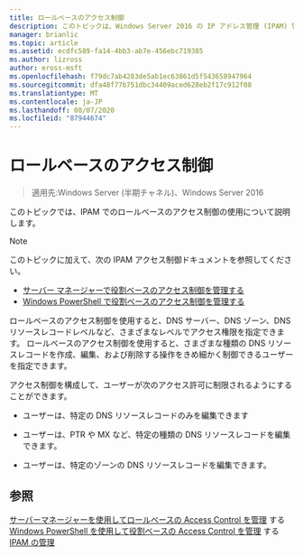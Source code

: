 ```yaml
---
title: ロールベースのアクセス制御
description: このトピックは、Windows Server 2016 の IP アドレス管理 (IPAM) 管理ガイドに含まれています。
manager: brianlic
ms.topic: article
ms.assetid: ecdfc589-fa14-4bb3-ab7e-456ebc719385
ms.author: lizross
author: eross-msft
ms.openlocfilehash: f79dc7ab4283de5ab1ec63861d5f543658947964
ms.sourcegitcommit: dfa48f77b751dbc34409aced628eb2f17c912f08
ms.translationtype: MT
ms.contentlocale: ja-JP
ms.lasthandoff: 08/07/2020
ms.locfileid: "87944674"
---
```

# <a name="role-based-access-control"></a>ロールベースのアクセス制御

>適用先:Windows Server (半期チャネル)、Windows Server 2016

このトピックでは、IPAM でのロールベースのアクセス制御の使用について説明します。

> [!NOTE]
> このトピックに加えて、次の IPAM アクセス制御ドキュメントを参照してください。
>
> -   [サーバー マネージャーで役割ベースのアクセス制御を管理する](../../technologies/ipam/Manage-Role-Based-Access-Control-with-Server-Manager.md)
> -   [Windows PowerShell で役割ベースのアクセス制御を管理する](../../technologies/ipam/Manage-Role-Based-Access-Control-with-Windows-PowerShell.md)

ロールベースのアクセス制御を使用すると、DNS サーバー、DNS ゾーン、DNS リソースレコードレベルなど、さまざまなレベルでアクセス権限を指定できます。
ロールベースのアクセス制御を使用すると、さまざまな種類の DNS リソースレコードを作成、編集、および削除する操作をきめ細かく制御できるユーザーを指定できます。

アクセス制御を構成して、ユーザーが次のアクセス許可に制限されるようにすることができます。

-   ユーザーは、特定の DNS リソースレコードのみを編集できます

-   ユーザーは、PTR や MX など、特定の種類の DNS リソースレコードを編集できます。

-   ユーザーは、特定のゾーンの DNS リソースレコードを編集できます。

## <a name="see-also"></a>参照
[サーバーマネージャーを使用してロールベースの Access Control を管理](../../technologies/ipam/Manage-Role-Based-Access-Control-with-Server-Manager.md) 
 する[Windows PowerShell を使用して役割ベースの Access Control を管理](../../technologies/ipam/Manage-Role-Based-Access-Control-with-Windows-PowerShell.md) 
 する[IPAM の管理](Manage-IPAM.md)



